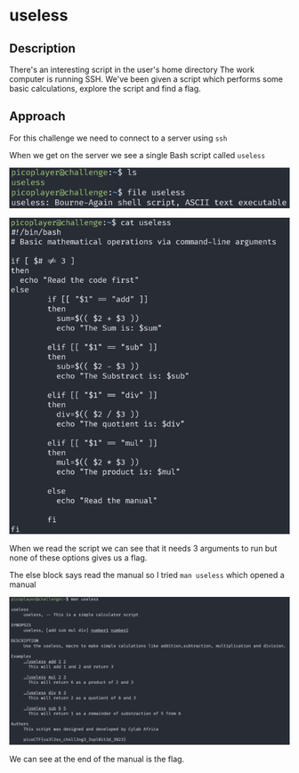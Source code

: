 # useless

## Description

There's an interesting script in the user's home directory The work computer is running SSH. We've been given a script which performs some basic calculations, explore the script and find a flag.

## Approach

For this challenge we need to connect to a server using `ssh`

When we get on the server we see a single Bash script called `useless`

![alt text](images/file.png)

![alt text](images/script.png)

When we read the script we can see that it needs 3 arguments to run but none of these options gives us a flag.

The else block says read the manual so I tried `man useless` which opened a manual

![alt text](images/flag.png)

We can see at the end of the manual is the flag.
